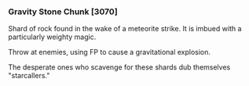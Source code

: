 ### Gravity Stone Chunk [3070]

Shard of rock found in the wake of a meteorite strike. It is imbued with a particularly weighty magic.

Throw at enemies, using FP to cause a gravitational explosion.

The desperate ones who scavenge for these shards dub themselves "starcallers."